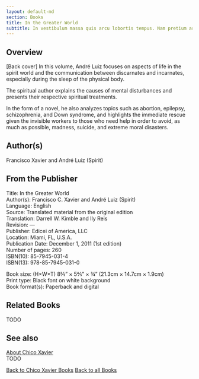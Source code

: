 ```yaml
---
layout: default-md
section: Books
title: In the Greater World
subtitle: In vestibulum massa quis arcu lobortis tempus. Nam pretium arcu in odio vulputate luctus.
---
```


## Overview
[Back cover] In this volume, André Luiz focuses on aspects of life in the spirit world and the communication between discarnates and incarnates, especially during the sleep of the physical body.

The spiritual author explains the causes of mental disturbances and presents their respective spiritual treatments.

In the form of a novel, he also analyzes topics such as abortion, epilepsy, schizophrenia, and Down syndrome, and highlights the immediate rescue given the invisible workers to those who need help in order to avoid, as much as possible, madness, suicide, and extreme moral disasters.

## Author(s)
Francisco Xavier and André Luiz (Spirit)

## From the Publisher
Title: 	In the Greater World  
Author(s): 	Francisco C. Xavier and André Luiz (Spirit)  
Language: 	English  
Source: 	Translated material from the original edition  
Translation: 	Darrell W. Kimble and Ily Reis  
Revision: 	—  
Publisher: 	Edicei of America, LLC  
Location: 	Miami, FL, U.S.A.  
Publication Date: 	December 1, 2011 (1st edition)  
Number of pages: 	260  
ISBN(10): 	85-7945-031-4  
ISBN(13): 	978-85-7945-031-0  
  
Book size: (H×W×T) 	8⅖” × 5⅘” × ¾” (21.3cm × 14.7cm × 1.9cm)  
Print type: 	Black font on white background  
Book format(s): 	Paperback and digital  

## Related Books
TODO

## See also
[About Chico Xavier](/profile/chico-xavier)  
TODO


<a href="/books/chico-xavier" class="button">Back to Chico Xavier Books</a>
<a href="/books" class="button">Back to all Books</a>

